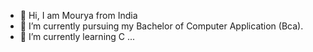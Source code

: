 - 👋 Hi, I am Mourya from India
- 👀  I’m currently pursuing my Bachelor of Computer Application (Bca).
- 🌱 I’m currently learning C ...
